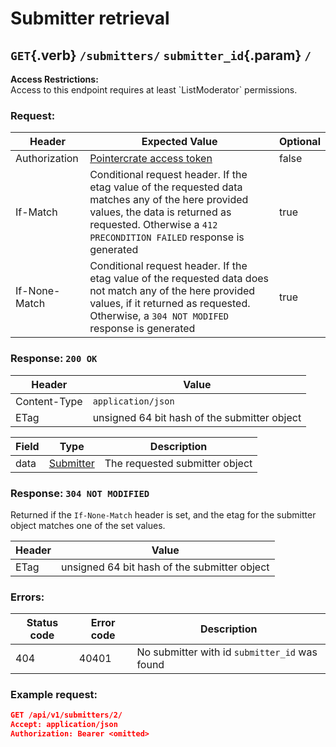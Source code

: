 <div class='panel fade js-scroll-anim' data-anim='fade'>

# Submitter retrieval

## `GET`{.verb} `/submitters/` `submitter_id`{.param} `/`

<div class='info-yellow'>
<b>Access Restrictions:</b><br>
Access to this endpoint requires at least `ListModerator` permissions.
</div>

### Request:

| Header        | Expected Value                                                                                                                                                                                              | Optional |
| ------------- | ----------------------------------------------------------------------------------------------------------------------------------------------------------------------------------------------------------- | -------- |
| Authorization | [Pointercrate access token](/documentation/#access-tokens)                                                                                                                                                  | false    |
| If-Match      | Conditional request header. If the etag value of the requested data matches any of the here provided values, the data is returned as requested. Otherwise a `412 PRECONDITION FAILED` response is generated | true     |
| If-None-Match | Conditional request header. If the etag value of the requested data does not match any of the here provided values, if it returned as requested. Otherwise, a `304 NOT MODIFED` response is generated       | true     |

### Response: `200 OK`

| Header       | Value                                       |
| ------------ | ------------------------------------------- |
| Content-Type | `application/json`                          |
| ETag         | unsigned 64 bit  hash of the submitter object |

| Field | Type                                           | Description                    |
| ----- | ---------------------------------------------- | ------------------------------ |
| data  | [Submitter](/documentation/objects/#submitter) | The requested submitter object |

### Response: `304 NOT MODIFIED`

Returned if the `If-None-Match` header is set, and the etag for the submitter object matches one of the set values.

| Header | Value                                       |
| ------ | ------------------------------------------- |
| ETag   | unsigned 64 bit  hash of the submitter object |

### Errors:

| Status code | Error code | Description                                   |
| ----------- | ---------- | --------------------------------------------- |
| 404         | 40401      | No submitter with id `submitter_id` was found |

### Example request:

```json
GET /api/v1/submitters/2/
Accept: application/json
Authorization: Bearer <omitted>
```

</div>
